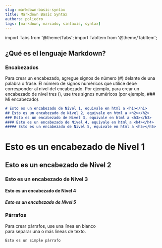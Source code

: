 ```yaml
---
slug: markdown-basic-syntax
title: Markdown Basic Syntax
authors: poliedro
tags: [markdown, marcado, sintaxis, syntax]
---
```


import Tabs from '@theme/Tabs';
import TabItem from '@theme/TabItem';

## ¿Qué es el lenguaje Markdown?


### Encabezados
Para crear un encabezado, agregue signos de número (#) delante de una palabra o frase. El número de signos numéricos que utilice debe corresponder al nivel del encabezado. Por ejemplo, para crear un encabezado de nivel tres (), use tres signos numéricos (por ejemplo, ### Mi encabezado).

<Tabs>

  <TabItem value="md" label="Markdown">

  ```md
  # Esto es un encabezado de Nivel 1, equivale en html a <h1></h1>
  ## Esto es un encabezado de Nivel 2, equivale en html a <h2></h2>
  ### Esto es un encabezado de Nivel 3, equivale en html a <h3></h3>
  #### Esto es un encabezado de Nivel 4, equivale en html a <h4></h4>
  ##### Esto es un encabezado de Nivel 5, equivale en html a <h5></h5>
  ```

  </TabItem>

  <TabItem value="html" label="HTML">

  # Esto es un encabezado de Nivel 1
  ## Esto es un encabezado de Nivel 2
  ### Esto es un encabezado de Nivel 3
  #### Esto es un encabezado de Nivel 4
  ##### Esto es un encabezado de Nivel 5

  </TabItem>

</Tabs>

### Párrafos
Para crear párrafos, use una línea en blanco  
para separar una o más líneas de texto.

```md
Esto es un simple párrafo
```